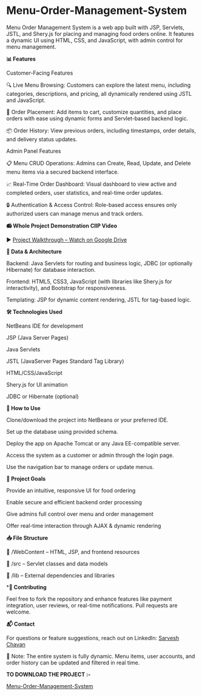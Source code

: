 # Menu-Order-Management-System
Menu Order Management System is a web app built with JSP, Servlets, JSTL, and Shery.js for placing and managing food orders online. It features a dynamic UI using HTML, CSS, and JavaScript, with admin control for menu management.

**📊 Features**

Customer-Facing Features

🔍 Live Menu Browsing: Customers can explore the latest menu, including categories, descriptions, and pricing, all dynamically rendered using JSTL and JavaScript.

🛒 Order Placement: Add items to cart, customize quantities, and place orders with ease using dynamic forms and Servlet-based backend logic.

📦 Order History: View previous orders, including timestamps, order details, and delivery status updates.

Admin Panel Features

📋 Menu CRUD Operations: Admins can Create, Read, Update, and Delete menu items via a secured backend interface.

📈 Real-Time Order Dashboard: Visual dashboard to view active and completed orders, user statistics, and real-time order updates.

🔒 Authentication & Access Control: Role-based access ensures only authorized users can manage menus and track orders.

**📻 Whole Project Demonstration ClIP Video**

▶️ [Project Walkthrough – Watch on Google Drive](https://drive.google.com/file/d/1DmBdryJIzUQsZy9yANCyxm30HPnSDw0t/view)

**🧩 Data & Architecture**

Backend: Java Servlets for routing and business logic, JDBC (or optionally Hibernate) for database interaction.

Frontend: HTML5, CSS3, JavaScript (with libraries like Shery.js for interactivity), and Bootstrap for responsiveness.

Templating: JSP for dynamic content rendering, JSTL for tag-based logic.

**🛠️ Technologies Used**

NetBeans IDE for development

JSP (Java Server Pages)

Java Servlets

JSTL (JavaServer Pages Standard Tag Library)

HTML/CSS/JavaScript

Shery.js for UI animation

JDBC or Hibernate (optional)


**🚀 How to Use**

Clone/download the project into NetBeans or your preferred IDE.

Set up the database using provided schema.

Deploy the app on Apache Tomcat or any Java EE-compatible server.

Access the system as a customer or admin through the login page.

Use the navigation bar to manage orders or update menus.

**📌 Project Goals**

Provide an intuitive, responsive UI for food ordering

Enable secure and efficient backend order processing

Give admins full control over menu and order management

Offer real-time interaction through AJAX & dynamic rendering

**📥 File Structure**

📁 /WebContent – HTML, JSP, and frontend resources

📁 /src – Servlet classes and data models

📁 /lib – External dependencies and libraries

***🤝 Contributing**

Feel free to fork the repository and enhance features like payment integration, user reviews, or real-time notifications. Pull requests are welcome.

**📬 Contact**

For questions or feature suggestions, reach out on LinkedIn: [Sarvesh Chavan](https://linkedin.com/in/sarvesh-chavan)

📝 Note: The entire system is fully dynamic. Menu items, user accounts, and order history can be updated and filtered in real time.

**TO DOWNLOAD THE PROJECT :-**

[Menu-Order-Management-System](https://drive.google.com/file/d/11u1PMNXmv-RUGsu6DCxsAavH19DqGb4-/view?usp=sharing)

